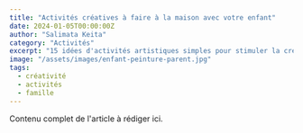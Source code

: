 ```yaml
---
title: "Activités créatives à faire à la maison avec votre enfant"
date: 2024-01-05T00:00:00Z
author: "Salimata Keita"
category: "Activités"
excerpt: "15 idées d'activités artistiques simples pour stimuler la créativité de votre enfant pendant les weekends."
image: "/assets/images/enfant-peinture-parent.jpg"
tags:
  - créativité
  - activités
  - famille
---
```

Contenu complet de l'article à rédiger ici.

